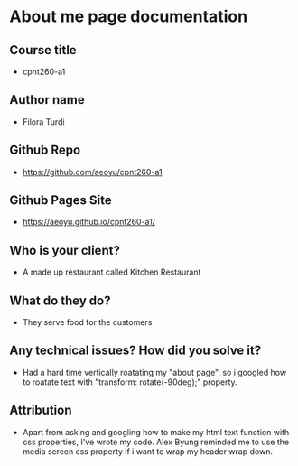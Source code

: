 #   About me page documentation
## Course title
- cpnt260-a1
## Author name
- Filora Turdi
## Github Repo
- https://github.com/aeoyu/cpnt260-a1
## Github Pages Site
- https://aeoyu.github.io/cpnt260-a1/
## Who is your client?
- A made up restaurant called Kitchen Restaurant
## What do they do?
- They serve food for the customers
## Any technical issues? How did you solve it?
- Had a hard time vertically roatating my "about page", so i googled how to roatate text with "transform: rotate(-90deg);" property.
## Attribution
- Apart from asking and googling how to make my html text function with css properties, I've wrote my code.
Alex Byung reminded me to use the media screen css property if i want to wrap my header wrap down.
